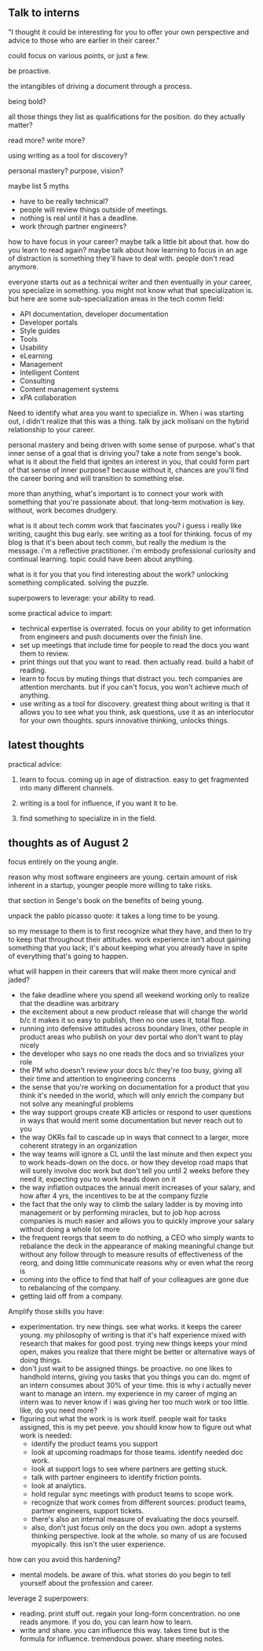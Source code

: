 ## Talk to interns

"I thought it could be interesting for you to offer your own perspective and advice to those who are earlier in their career."

could focus on various points, or just a few.

be proactive.

the intangibles of driving a document through a process.

being bold?

all those things they list as qualifications for the position. do they actually matter?

read more? write more?

using writing as a tool for discovery?

personal mastery? purpose, vision?

maybe list 5 myths

- have to be really technical?
- people will review things outside of meetings.
- nothing is real until it has a deadline.
- work through partner engineers?

how to have focus in your career? maybe talk a little bit about that. how do you learn to read again? maybe talk about how learning to focus in an age of distraction is something they'll have to deal with. people don't read anymore.

everyone starts out as a technical writer and then eventually in your career, you specialize in something. you might not know what that specialization is. but here are some sub-specialization areas in the tech comm field:

* API documentation, developer documentation
* Developer portals
* Style guides
* Tools
* Usability
* eLearning
* Management
* Intelligent Content
* Consulting
* Content management systems
* xPA collaboration

Need to identify what area you want to specialize in. 
When i was starting out, i didn't realize that this was a thing. talk by jack molisani on the hybrid relationship to your career.

personal mastery and being driven with some sense of purpose. what's that inner sense of a goal that is driving you? take a note from senge's book. what is it about the field that ignites an interest in you, that could form part of that sense of inner purpose? because without it, chances are you'll find the career boring and will transition to something else.

more than anything, what's important is to connect your work with something that you're passionate about. that long-term motivation is key. without, work becomes drudgery.

what is it about tech comm work that fascinates you? i guess i really like writing, caught this bug early. see writing as a tool for thinking. focus of my blog is that it's been about tech comm, but really the medium is the message. i'm a reflective practitioner. i'm embody professional curiosity and continual learning. topic could have been about anything.

what is it for you that you find interesting about the work? unlocking something complicated. solving the puzzle.

superpowers to leverage: your ability to read. 

some practical advice to impart:
- technical expertise is overrated. focus on your ability to get information from engineers and push documents over the finish line. 
- set up meetings that include time for people to read the docs you want them to review.
- print things out that you want to read. then actually read. build a habit of reading.
- learn to focus by muting things that distract you. tech companies are attention merchants. but if you can't focus, you won't achieve much of anything.
- use writing as a tool for discovery. greatest thing about writing is that it allows you to see what you think, ask questions, use it as an interlocutor for your own thoughts. spurs innovative thinking, unlocks things.

## latest thoughts

practical advice:

1. learn to focus. coming up in age of distraction. easy to get fragmented into many different channels.

2. writing is a tool for influence, if you want it to be.

3. find something to specialize in in the field.

## thoughts as of August 2

focus entirely on the young angle.

reason why most software engineers are young. certain amount of risk inherent in a startup, younger people more willing to take risks.

that section in Senge's book on the benefits of being young.

unpack the pablo picasso quote: it takes a long time to be young.

so my message to them is to first recognize what they have, and then to try to keep that throughout their attitudes. work experience isn't about gaining something that you lack; it's about keeping what you already have in spite of everything that's going to happen.

what will happen in their careers that will make them more cynical and jaded?

- the fake deadline where you spend all weekend working only to realize that the deadline was arbitrary
- the excitement about a new product release that will change the world b/c it makes it so easy to publish, then no one uses it, total flop.
- running into defensive attitudes across boundary lines, other people in product areas who publish on your dev portal who don't want to play nicely
- the developer who says no one reads the docs and so trivializes your role
- the PM who doesn't review your docs b/c they're too busy, giving all their time and attention to engineering concerns
- the sense that you're working on documentation for a product that you think it's needed in the world, which will only enrich the company but not solve any meaningful problems
- the way support groups create KB articles or respond to user questions in ways that would merit some documentation but never reach out to you
- the way OKRs fail to cascade up in ways that connect to a larger, more coherent strategy in an organization
- the way teams will ignore a CL until the last minute and then expect you to work heads-down on the docs. or how they develop road maps that will surely involve doc work but don't tell you until 2 weeks before they need it, expecting you to work heads down on it
- the way inflation outpaces the annual merit increases of your salary, and how after 4 yrs, the incentives to be at the company fizzle
- the fact that the only way to climb the salary ladder is by moving into management or by performing miracles, but to job hop across companies is much easier and allows you to quickly improve your salary without doing a whole lot more
- the frequent reorgs that seem to do nothing, a CEO who simply wants to rebalance the deck in the appearance of making meaningful change but without any follow through to measure results of effectiveness of the reorg, and doing little communicate reasons why or even what the reorg is
- coming into the office to find that half of your colleagues are gone due to rebalancing of the company. 
- getting laid off from a company.

Amplify those skills you have:

- experimentation. try new things. see what works. it keeps the career young. my philosophy of writing is that it's half experience mixed with research that makes for good post. trying new things keeps your mind open, makes you realize that there might be better or alternative ways of doing things.
- don't just wait to be assigned things. be proactive. no one likes to handhold interns, giving you tasks that you things you can do. mgmt of an intern consumes about 30% of your time. this is why i actually never want to manage an intern. my experience in my career of mging an intern was to never know if i was giving her too much work or too little. like, do you need more? 
- figuring out what the work is is work itself. people wait for tasks assigned, this is my pet peeve. you should know how to figure out what work is needed:
  - identify the product teams you support
  - look at upcoming roadmaps for those teams. identify needed doc work.
  - look at support logs to see where partners are getting stuck.
  - talk with partner engineers to identify friction points.
  - look at analytics.
  - hold regular sync meetings with product teams to scope work.
  - recognize that work comes from different sources: product teams, partner engineers, support tickets.
  - there's also an internal measure of evaluating the docs yourself.
  - also, don't just focus only on the docs you own. adopt a systems thinking perspective. look at the whole. so many of us are focused myopically. this isn't the user experience.


how can you avoid this hardening?
- mental models. be aware of this. what stories do you begin to tell yourself about the profession and career.



leverage 2 superpowers:

* reading. print stuff out. regain your long-form concentration. no one reads anymore. if you do, you can learn how to learn.
* write and share. you can influence this way. takes time but is the formula for influence. tremendous power. share meeting notes. 